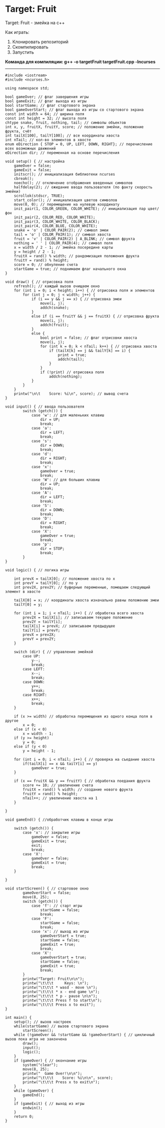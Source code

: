 # Target: Fruit

Target: Fruit - змейка на с++

Как играть:
1. Клонировать репозиторий
3. Скомпилировать
4. Запустить

**Команда для компиляции: g++ -o targetFruit targetFruit.cpp -lncurses**

____

	#include <iostream>
	#include <ncurses.h>

	using namespace std;

	bool gameOver; // флаг завершения игры
	bool gameExit; // флаг выхода из игры
	bool startGame; // флаг стартового экрана
	bool gameOverStart; // флаг выхода из игры со стартового экрана
	const int width = 64; // ширина поля
	const int height = 32; // высота поля
	chtype snake, fruit, nothing, tail; // символы объектов
	int x, y, fruitX, fruitY, score; // положение змейки, положение фрукта, счёт
	int tailX[100], tailY[100]; // все координаты хвоста
	int nTail; // кол-во элементов в хвосте
	enum eDirection { STOP = 0, UP, LEFT, DOWN, RIGHT}; // перечисление всех возможных движений
	eDirection dir; // переменная на основе перечисления

	void setup() { // настройка
		gameOver = false;
		gameExit = false;
		initscr(); // инициализация библиотеки ncurses
		cbreak();
		noecho(); // отключение отображения введенных символов
		halfdelay(2); // ожидание ввода пользователя (по факту скорость змейки)
		scrollok(stdscr, TRUE);
		start_color(); // инициализация цветов символов
		move(0, 0); // перемещение на нулевую координату
		init_pair(1, COLOR_GREEN, COLOR_WHITE); // инициализация пар цвет/фон
		init_pair(2, COLOR_RED, COLOR_WHITE);
		init_pair(3, COLOR_WHITE, COLOR_BLACK);
		init_pair(4, COLOR_BLUE, COLOR_WHITE);
		snake = 'o' | COLOR_PAIR(2); // символ змеи
		tail = 'o' | COLOR_PAIR(1); // символ хвоста
		fruit = 'v' | COLOR_PAIR(2) | A_BLINK; // символ фрукта
		nothing = ' ' | COLOR_PAIR(4); // символ поля
		x = width / 2 - 1; // змейка посередине карты
		y = height / 2 - 1;
		fruitX = rand() % width; // рандомизация положения фрукта
		fruitY = rand() % height;
		score = 0; // обнуление счета
		startGame = true; // поднимаем флаг начального окна
	}

	void draw() { // отрисовка поля
		refresh(); // каждый вызов очищаем окно
		for (int i = 0; i < height; i++) { // отрисовка поля и элементов
			for (int j = 0; j < width; j++) {
				if (i == y && j == x) { // отрисовка змеи
					move(i, j);
					addch(snake);
				}
				else if (i == fruitY && j == fruitX) { // отрисовка фрукта
					move(i, j);
					addch(fruit);
				}
				else {
					bool print = false; // флаг отрисовки хвоста
					move(i, j);
					for (int k = 0; k < nTail; k++) { // отрисовка хвоста
						if (tailX[k] == j && tailY[k] == i) {
							print = true;
							addch(tail);
						}
					}
					if (!print) // отрисовка поля
						addch(nothing);
				}
			}
		}
		printw("\n\t    Score: %i\n", score); // вывод счета
	}

	void input() { // ввода пользователя
			switch (getch()) {
				case 'w': // для маленьких клавиш
					dir = UP;
					break;
				case 'a':
					dir = LEFT;
					break;
				case 's':
					dir = DOWN;
					break;
				case 'd':
					dir = RIGHT;
					break;
				case 'x':
					gameOver = true;
					break;
				case 'W': // для больших клавиш
					dir = UP;
					break;
				case 'A':
					dir = LEFT;
					break;
				case 'S':
					dir = DOWN;
					break;
				case 'D':
					dir = RIGHT;
					break;
				case 'X':
					gameOver = true;
					break;
				case 'p':
					dir = STOP;
					break;
			}
	}

	void logic() { // логика игры

		int prevX = tailX[0]; // положение хвоста по х
		int prevY = tailY[0]; // по у
		int prev2X, prev2Y; // буферные переменные, помещаем следующий элемент в хвосте

		tailX[0] = x; // координаты хвоста изначально равны положению змеи
		tailY[0] = y;

		for (int i = 1; i < nTail; i++) { // обработка всего хвоста
			prev2X = tailX[i]; // записываем текущее положение
			prev2Y = tailY[i];
			tailX[i] = prevX; // записываем предыдущее
			tailY[i] = prevY;
			prevX = prev2X; 
			prevY = prev2Y;
		}

		switch (dir) { // управление змейкой
			case UP:
				y--;
				break;
			case LEFT:
				x--;
				break;
			case DOWN:
				y++;
				break;
			case RIGHT:
				x++;
				break;
		}

		if (x >= width) // обработка перемещения из одного конца поля в другое
			x = 0;
		else if (x < 0)
			x = width - 1;
		if (y >= height)
			y = 0;
		else if (y < 0)
			y = height - 1;

		for (int i = 0; i < nTail; i++) { // проверка на съедание хвоста
			if(tailX[i] == x && tailY[i] == y) 
				gameOver = true;
		}

		if (x == fruitX && y == fruitY) { // обработка поедания фрукта
			score += 10; // увеличение счета
			fruitX = rand() % width; // создание нового фрукта
			fruitY = rand() % height;
			nTail++; // увеличение хвоста на 1
		}

	}

	void gameEnd() { //обработчик клавиш в конце игры

		switch (getch()) {
			case 'x': // закрытие игры
				gameOver = false;
				gameExit = true;
				exit;
				break;
			case 'X':
				gameOver = false;
				gameExit = true;
				break;
		}

	}

	void startScreen() { // стартовое окно
			gameOverStart = false;
			move(8, 25);
			switch (getch()) {
				case 'f': // старт игры
					startGame = false;
					break;
				case 'F':
					startGame = false;
					break;
				case 'x': // выход из игры
					gameOverStart = true;
					startGame = false;
					gameExit = true;
					break;
				case 'X':
					gameOverStart = true;
					startGame = false;
					gameExit = true;
					break;
			}
			printw("Target: Fruit\n\n");
			printw("\t\t\t     Keys: \n");
			printw("\t\t\t * wasd - move \n");
			printw("\t\t\t * x - end game \n");
			printw("\t\t\t * p - pause \n\n");
			printw("\t\t\t Press f to start\n");
			printw("\t\t\t Press x to exit");
	}

	int main() {
		setup(); // вызов настроек
		while(startGame) // вызов стартового экрана
			startScreen();
		while (!gameOver && !startGame && !gameOverStart) { // цикличный вызов пока игра не закончена
			draw();
			input();
			logic();
		}
		if (gameOver) { // окончание игры
			system("clear");
			move(8, 25);
			printw("  Game Over!\n\n");
			printw("\t\t\t    Score: %i\n\n", score);
			printw("\t\t\t Press x to exit\n");
		}
		while (gameOver) {
			gameEnd();
		}
		if (gameExit) { // выход из игры
			endwin();
		}
		return 0;
	}
